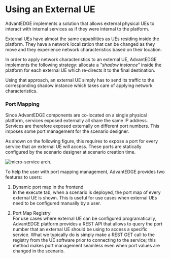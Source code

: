 # Using an External UE
AdvantEDGE implements a solution that allows external physical UEs to interact
with internal services as if they were internal to the platform.

External UEs have almost the same capabilities as UEs residing inside the platform.
They have a network localization that can be changed as they move and they experience network characteristics based on their location.

In order to apply network characteristics to an external UE, AdvantEDGE implements the following strategy: allocate a *"shadow instance"* inside the platform for each external UE which re-directs it to the final destination.

Using that approach, an external UE simply has to send its traffic to the corresponding shadow instance which takes care of applying network characteristics.

### Port Mapping
Since AdvantEDGE components are co-located on a single physical platform, services exposed externally all share the same IP address. Services are therefore exposed  externally on different port numbers. This imposes some port management for the scenario designer.

As shown on the following figure, this requires to expose a port for every service that an external UE will access. These ports are statically configured by the scenario designer at scenario creation time.

![micro-service arch.](./images/ext-ue-ports.png)

To help the user with port mapping management, AdvantEDGE provides two features to users:
  1. Dynamic port map in the frontend<br>
  In the execute tab, when a scenario is deployed, the port map of every external UE is shown. This is useful for use cases when external UEs need to be configured manually by a user.<br>

  1. Port Map Registry<br>
  For use cases where external UE can be configured programatically, AdvantEDGE platform provides a REST API that allows to query the port number that an external UE should be using to access a specific service. What we typically do is simply make a REST GET call to the registry from the UE software prior to connecting to the service; this method makes port management seamless even when port values are changed in the scenario.
